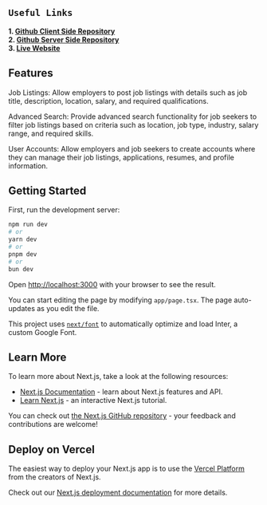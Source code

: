 ## `Useful Links`

**1. [Github Client Side Repository](https://github.com/yusuf-khan-swd/career-nest-client)** \
**2. [Github Server Side Repository](https://github.com/yusuf-khan-swd/career-nest-server)** \
**3. [Live Website](https://career-nest-client.vercel.app/)**

## Features

Job Listings: Allow employers to post job listings with details such as job title, description, location, salary, and required qualifications.

Advanced Search: Provide advanced search functionality for job seekers to filter job listings based on criteria such as location, job type, industry, salary range, and required skills.

User Accounts: Allow employers and job seekers to create accounts where they can manage their job listings, applications, resumes, and profile information.

## Getting Started

First, run the development server:

```bash
npm run dev
# or
yarn dev
# or
pnpm dev
# or
bun dev
```

Open [http://localhost:3000](http://localhost:3000) with your browser to see the result.

You can start editing the page by modifying `app/page.tsx`. The page auto-updates as you edit the file.

This project uses [`next/font`](https://nextjs.org/docs/basic-features/font-optimization) to automatically optimize and load Inter, a custom Google Font.

## Learn More

To learn more about Next.js, take a look at the following resources:

- [Next.js Documentation](https://nextjs.org/docs) - learn about Next.js features and API.
- [Learn Next.js](https://nextjs.org/learn) - an interactive Next.js tutorial.

You can check out [the Next.js GitHub repository](https://github.com/vercel/next.js/) - your feedback and contributions are welcome!

## Deploy on Vercel

The easiest way to deploy your Next.js app is to use the [Vercel Platform](https://vercel.com/new?utm_medium=default-template&filter=next.js&utm_source=create-next-app&utm_campaign=create-next-app-readme) from the creators of Next.js.

Check out our [Next.js deployment documentation](https://nextjs.org/docs/deployment) for more details.
